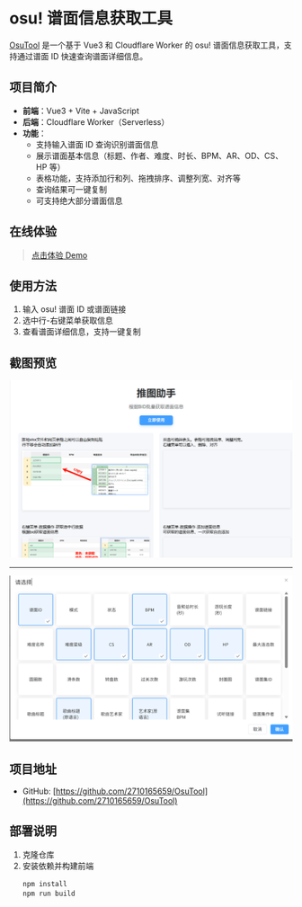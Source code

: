 # osu! 谱面信息获取工具

[OsuTool](https://github.com/2710165659/OsuTool) 是一个基于 Vue3 和 Cloudflare Worker 的 osu! 谱面信息获取工具，支持通过谱面 ID 快速查询谱面详细信息。

## 项目简介

- **前端**：Vue3 + Vite + JavaScript
- **后端**：Cloudflare Worker（Serverless）
- **功能**：
  - 支持输入谱面 ID 查询识别谱面信息
  - 展示谱面基本信息（标题、作者、难度、时长、BPM、AR、OD、CS、HP 等）
  - 表格功能，支持添加行和列、拖拽排序、调整列宽、对齐等
  - 查询结果可一键复制
  - 可支持绝大部分谱面信息

## 在线体验

> [点击体验 Demo](https://osutool.xywork.top/)

## 使用方法

1. 输入 osu! 谱面 ID 或谱面链接
2. 选中行-右键菜单获取信息
3. 查看谱面详细信息，支持一键复制

## 截图预览

![主页界面](/osutool-0.png)

---

![支持信息](osutool-1.png)

## 项目地址

- GitHub: [https://github.com/2710165659/OsuTool](https://github.com/2710165659/OsuTool)

## 部署说明

1. 克隆仓库
2. 安装依赖并构建前端
   ```sh
   npm install
   npm run build
   ```
